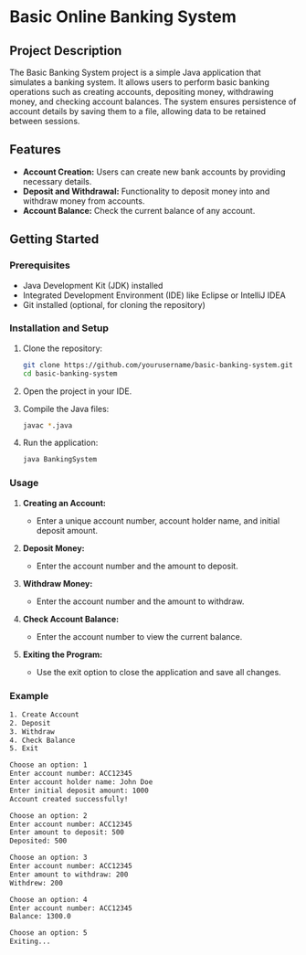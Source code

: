 

# Basic Online Banking System

## Project Description

The Basic Banking System project is a simple Java application that simulates a banking system. It allows users to perform basic banking operations such as creating accounts, depositing money, withdrawing money, and checking account balances. The system ensures persistence of account details by saving them to a file, allowing data to be retained between sessions.

## Features

- **Account Creation:** Users can create new bank accounts by providing necessary details.
- **Deposit and Withdrawal:** Functionality to deposit money into and withdraw money from accounts.
- **Account Balance:** Check the current balance of any account.

## Getting Started

### Prerequisites

- Java Development Kit (JDK) installed
- Integrated Development Environment (IDE) like Eclipse or IntelliJ IDEA
- Git installed (optional, for cloning the repository)

### Installation and Setup

1. Clone the repository:
   ```bash
   git clone https://github.com/yourusername/basic-banking-system.git
   cd basic-banking-system
   ```

2. Open the project in your IDE.

3. Compile the Java files:
   ```bash
   javac *.java
   ```

4. Run the application:
   ```bash
   java BankingSystem
   ```

### Usage

1. **Creating an Account:**
   - Enter a unique account number, account holder name, and initial deposit amount.

2. **Deposit Money:**
   - Enter the account number and the amount to deposit.

3. **Withdraw Money:**
   - Enter the account number and the amount to withdraw.

4. **Check Account Balance:**
   - Enter the account number to view the current balance.

5. **Exiting the Program:**
   - Use the exit option to close the application and save all changes.

### Example

```bash
1. Create Account
2. Deposit
3. Withdraw
4. Check Balance
5. Exit

Choose an option: 1
Enter account number: ACC12345
Enter account holder name: John Doe
Enter initial deposit amount: 1000
Account created successfully!

Choose an option: 2
Enter account number: ACC12345
Enter amount to deposit: 500
Deposited: 500

Choose an option: 3
Enter account number: ACC12345
Enter amount to withdraw: 200
Withdrew: 200

Choose an option: 4
Enter account number: ACC12345
Balance: 1300.0

Choose an option: 5
Exiting...
```
